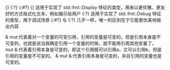 {} {:?} {:#?}
{} 适用于实现了 std::fmt::Display 特征的类型，用来以更优雅、更友好的方式格式化文本，例如展示给用户
{:?} 适用于实现了 std::fmt::Debug 特征的类型，用于调试场景
{:#?} 与 {:?} 几乎一样，唯一的区别在于它能更优美地输出内容

& mut:代表着对一个变量的可变引用，引用的变量是可变的，但是引用本身是不可变的，也就是说当我确定引用一个变量的时候，就不能再引用其他变量了。
mut &:代表着引用本身是可变的，即这个引用既可以引用a，又可以引用b，但是引用的变量是不可变的。
& mut &:代表引用本身是可变的，并且引用的变量也是可变的。